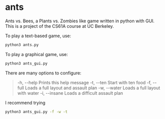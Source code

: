 ants
====

Ants vs. Bees, a Plants vs. Zombies like game written in python with GUI. This is a project of the CS61A course at UC Berkeley.



To play a text-based game, use:
```bash
python3 ants.py
```

To play a graphical game, use:
```bash
python3 ants_gui.py
```

There are many options to configure:
>   -h, --help      Prints this help message 
>   -t, --ten       Start with ten food 
>   -f, --full      Loads a full layout and assault plan 
>   -w, --water     Loads a full layout with water 
>   -i, --insane    Loads a difficult assault plan

I recommend trying
```bash
python3 ants_gui.py -f -w -t
```
